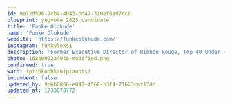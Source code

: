 ```yaml
---
id: 9e72d596-7cb4-4b43-bd47-310ef6ad7cc6
blueprint: yegvote_2025_candidate
title: 'Funke Olokude'
name: 'Funke Olokude'
website: 'https://funkeolokude.com/'
instagram: funkyloks1
description: 'Former Executive Director of Ribbon Rouge, Top 40 Under 40 2020'
photo: 1684099234945-modified.png
confirmed: true
ward: ipiihkoohkanipiaohtsi
incumbent: false
updated_by: 9c6b6866-e047-4568-b3f4-71623caf17dd
updated_at: 1733070772
---
```

